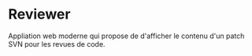 # Reviewer

Appliation web moderne qui propose de d'afficher le contenu d'un patch SVN pour les revues de code.

